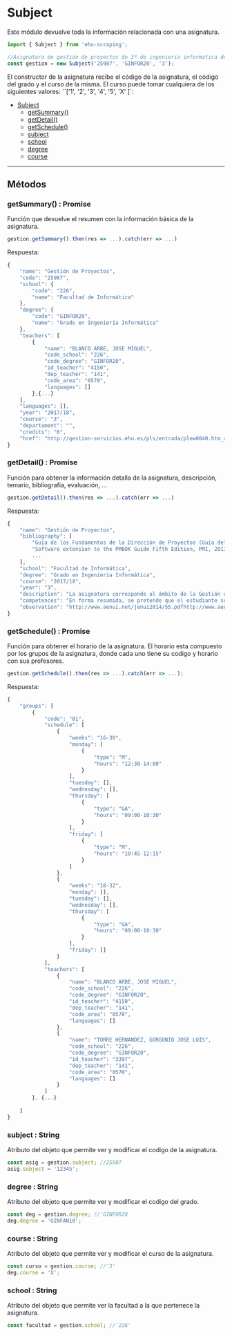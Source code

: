# Subject
Este módulo devuelve toda la información relacionada con una asignatura.

```javascript
import { Subject } from 'ehu-scraping';

//Asignatura de gestión de proyectos de 3º de ingenieria informatica de la FISS
const gestion = new Subject('25987', 'GINFOR20', '3');
```
El constructor de la asignatura recibe el código de la asignatura, el código del grado y el curso de la misma.
El curso puede tomar cualquiera de los siguientes valores: ``['1', '2', '3', '4', '5', 'X' ]`:

- [Subject](#subject)
	- [getSummary()](#getsummary-promise)
	- [getDetail()](#getdetail-promise)
	- [getSchedule()](#getschedule-promise)
	- [subject](#subject-string)
	- [school](#school-string)
	- [degree](#degree-string)
	- [course](#course-string)

---
## Métodos

### getSummary() : Promise

Función que devuelve el resumen con la información básica de la asignatura.

```javascript
gestion.getSummary().then(res => ...).catch(err => ...)
```
Respuesta:
```javascript
{
    "name": "Gestión de Proyectos",
    "code": "25987",
    "school": {
        "code": "226",
        "name": "Facultad de Informática"
    },
    "degree": {
        "code": "GINFOR20",
        "name": "Grado en Ingeniería Informática"
    },
    "teachers": [
        {
            "name": "BLANCO ARBE, JOSE MIGUEL",
            "code_school": "226",
            "code_degree": "GINFOR20",
            "id_teacher": "4150",
            "dep_teacher": "141",
            "code_area": "0570",
            "languages": []
        },{...}
    ],
    "languages": [],
    "year": "2017/18",
    "course": "3",
    "departament": "",
    "credits": "6",
    "href": "http://gestion-servicios.ehu.es/pls/entrada/plew0040.htm_asignatura_next?p_sesion=&p_cod_idioma=CAS&p_en_portal=N&p_cod_centro=226&p_cod_plan=GINFOR20&p_anyoAcad=act&p_pestanya=3&p_menu=principal&p_cod_asig=25987&p_ciclo=X&p_curso=3&p_vengo_de=asig_cursos"
}
```

### getDetail() : Promise

Función para obtener la información detalla de la asignatura, descripción, temario, bibliografía, evaluación, ...

```javascript
gestion.getDetail().then(res => ...).catch(err => ...)
```
Respuesta: 
```javascript
{
    "name": "Gestión de Proyectos",
    "bibliography": [
        "Guía de los Fundamentos de la Dirección de Proyectos (Guía del PMBOK®), 5ª edición, PMI, 2014",
        "Software extension to the PMBOK Guide Fifth Edition, PMI, 2013",
        ...
    ],
    "school": "Facultad de Informática",
    "degree": "Grado en Ingeniería Informática",
    "course": "2017/18",
    "year": "3",
    "description": "La asignatura corresponde al ámbito de la Gestión de Proyectos Informáticos, tiene asignada seis créditos y se imparte en el tercer curso del Grado en Ingeniería Informática.La formación específica en Gestión de Proyectos en las titulaciones universitarias en informática aparece, con carácter general, a mediados de la década de los noventa, con motivo de la transformación de los planes estudio de Licenciatura en Informática a las ingenierías. ...",
    "competences": "En forma resumida, se pretende que el estudiante sea capaz de:Identificar las principales etapas, actividades y roles relacionados con la planificación, seguimiento y control de proyectos. (RI2, RI4, C2, C12)Identificar y poner en práctica habilidades de estimación y planificación, aplicando experiencias y conocimientos previos. ...",
    "observation": "http://www.aenui.net/jenui2014/55.pdfhttp://www.aenui.net/jenui2014/54.pdf"
}
```

### getSchedule() : Promise

Función para obtener el horario de la asignatura.
El horario esta compuesto por los grupos de la asignatura, donde cada uno tiene su codigo y horario con sus profesores.

```javascript
gestion.getSchedule().then(res => ...).catch(err => ...);
```
Respuesta:

```javascript
{
    "groups": [
        {
            "code": "01",
            "schedule": [
                {
                    "weeks": "16-30",
                    "monday": [
                        {
                            "type": "M",
                            "hours": "12:30-14:00"
                        }
                    ],
                    "tuesday": [],
                    "wednesday": [],
                    "thursday": [
                        {
                            "type": "GA",
                            "hours": "09:00-10:30"
                        }
                    ],
                    "friday": [
                        {
                            "type": "M",
                            "hours": "10:45-12:15"
                        }
                    ]
                },
                {
                    "weeks": "18-32",
                    "monday": [],
                    "tuesday": [],
                    "wednesday": [],
                    "thursday": [
                        {
                            "type": "GA",
                            "hours": "09:00-10:30"
                        }
                    ],
                    "friday": []
                }
            ],
            "teachers": [
                {
                    "name": "BLANCO ARBE, JOSE MIGUEL",
                    "code_school": "226",
                    "code_degree": "GINFOR20",
                    "id_teacher": "4150",
                    "dep_teacher": "141",
                    "code_area": "0570",
                    "languages": []
                },
                {
                    "name": "TORRE HERNANDEZ, GORGONIO JOSE LUIS",
                    "code_school": "226",
                    "code_degree": "GINFOR20",
                    "id_teacher": "3397",
                    "dep_teacher": "141",
                    "code_area": "0570",
                    "languages": []
                }
            ]
        }, {...}
        
    ]
}
```

### subject : String
Atributo del objeto que permite ver y modificar el codigo de la asignatura.
```javascript
const asig = gestion.subject; //25987
asig.subject = '12345';
```

### degree : String
Atributo del objeto que permite ver y modificar el codigo del grado.

```javascript
const deg = gestion.degree; //'GINFOR20
deg.degree = 'GINFAN10';
```
### course : String
Atributo del objeto que permite ver y modificar el curso de la asignatura.

```javascript
const curso = gestion.course; //'3'
deg.course = 'X';

```
### school : String
Atributo del objeto que permite ver la facultad a la que pertenece la asignatura.

```javascript
const facultad = gestion.school; //'226'
```
